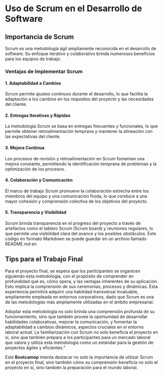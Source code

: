 # Uso de Scrum en el Desarrollo de Software

## Importancia de Scrum

Scrum es una metodología ágil ampliamente reconocida en el desarrollo de software. Su enfoque iterativo y colaborativo brinda numerosos beneficios para los equipos de trabajo.

### Ventajas de Implementar Scrum

#### 1. Adaptabilidad a Cambios
Scrum permite ajustes continuos durante el desarrollo, lo que facilita la adaptación a los cambios en los requisitos del proyecto y las necesidades del cliente.

#### 2. Entregas Iterativas y Rápidas
La metodología Scrum se basa en entregas frecuentes y funcionales, lo que permite obtener retroalimentación temprana y mantener la alineación con las expectativas del cliente.

#### 3. Mejora Continua
Los procesos de revisión y retroalimentación en Scrum fomentan una mejora constante, permitiendo la identificación temprana de problemas y la optimización de los procesos.

#### 4. Colaboración y Comunicación
El marco de trabajo Scrum promueve la colaboración estrecha entre los miembros del equipo y una comunicación fluida, lo que conduce a una mayor cohesión y comprensión colectiva de los objetivos del proyecto.

#### 5. Transparencia y Visibilidad
Scrum brinda transparencia en el progreso del proyecto a través de artefactos como el tablero Scrum (Scrum board) y reuniones regulares, lo que permite una visibilidad clara del avance y los posibles obstáculos.
Este código en formato Markdown se puede guardar en un archivo llamado README.md en


## Tips para el Trabajo Final

Para el proyecto final, se espera que los participantes se organicen siguiendo esta metodología, con el propósito de comprender en profundidad qué es, cómo opera, y las ventajas inherentes de su aplicación. Esto implica la comprensión de sus ceremonias, procesos y dinámicas. Esta experiencia permitirá adquirir una habilidad transversal invaluable, ampliamente empleada en entornos corporativos, dado que Scrum es una de las metodologías más ampliamente utilizadas en el ámbito empresarial.

Adoptar esta metodología no solo brinda una comprensión profunda de su funcionamiento, sino que también provee la oportunidad de desarrollar habilidades colaborativas, mejorar la comunicación, y fomentar la adaptabilidad a cambios dinámicos, aspectos cruciales en el entorno laboral actual. La familiarización con Scrum no solo beneficia el proyecto en sí, sino que también prepara a los participantes para un mercado laboral que valora y utiliza esta metodología como un estándar para la gestión de proyectos ágiles y eficientes."

Este **Bootcamop** intenta destacar no solo la importancia de utilizar Scrum en el proyecto final, sino también cómo su comprensión beneficia no solo el proyecto en sí, sino también la preparación para el mundo laboral.